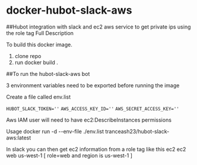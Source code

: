 # docker-hubot-slack-aws

##Hubot integration with slack and ec2 aws service to get private ips using the role tag
Full Description 

To build this docker image. 

1. clone repo
2. run docker build .

 
##To run the hubot-slack-aws bot

3 environment variables need to be exported before running the image

Create a file called env.list

`HUBOT_SLACK_TOKEN=''`
`AWS_ACCESS_KEY_ID=''`
`AWS_SECRET_ACCESS_KEY=''`

Aws IAM user will need to have ec2:DescribeInstances permissions

Usage
docker run -d --env-file ./env.list tranceash23/hubot-slack-aws:latest

In slack you can then get ec2 information from a role tag like this ec2 <tagvalue> <region>
ec2 web us-west-1 [ role=web and region is us-west-1 ]
